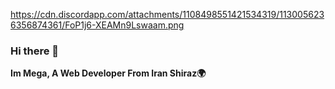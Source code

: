 

https://cdn.discordapp.com/attachments/1108498551421534319/1130056236356874361/FoP1j6-XEAMn9Lswaam.png
### Hi there 👋
**Im Mega,  A Web Developer From Iran Shiraz🌍**

